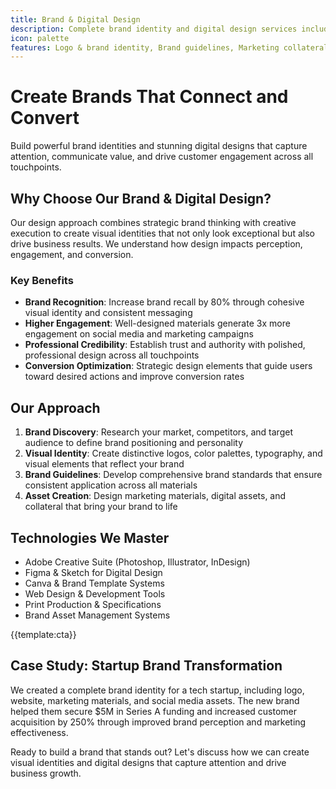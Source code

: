 ```yaml
---
title: Brand & Digital Design
description: Complete brand identity and digital design services including logo design, brand guidelines, marketing materials, and digital asset creation
icon: palette
features: Logo & brand identity, Brand guidelines, Marketing collateral, Social media graphics, Website design, Print design
---
```


# Create Brands That Connect and Convert

Build powerful brand identities and stunning digital designs that capture attention, communicate value, and drive customer engagement across all touchpoints.

## Why Choose Our Brand & Digital Design?

Our design approach combines strategic brand thinking with creative execution to create visual identities that not only look exceptional but also drive business results. We understand how design impacts perception, engagement, and conversion.

### Key Benefits

- **Brand Recognition**: Increase brand recall by 80% through cohesive visual identity and consistent messaging
- **Higher Engagement**: Well-designed materials generate 3x more engagement on social media and marketing campaigns
- **Professional Credibility**: Establish trust and authority with polished, professional design across all touchpoints
- **Conversion Optimization**: Strategic design elements that guide users toward desired actions and improve conversion rates

## Our Approach

1. **Brand Discovery**: Research your market, competitors, and target audience to define brand positioning and personality
2. **Visual Identity**: Create distinctive logos, color palettes, typography, and visual elements that reflect your brand
3. **Brand Guidelines**: Develop comprehensive brand standards that ensure consistent application across all materials
4. **Asset Creation**: Design marketing materials, digital assets, and collateral that bring your brand to life

## Technologies We Master

- Adobe Creative Suite (Photoshop, Illustrator, InDesign)
- Figma & Sketch for Digital Design
- Canva & Brand Template Systems
- Web Design & Development Tools
- Print Production & Specifications
- Brand Asset Management Systems

{{template:cta}}

## Case Study: Startup Brand Transformation

We created a complete brand identity for a tech startup, including logo, website, marketing materials, and social media assets. The new brand helped them secure $5M in Series A funding and increased customer acquisition by 250% through improved brand perception and marketing effectiveness.

Ready to build a brand that stands out? Let's discuss how we can create visual identities and digital designs that capture attention and drive business growth.
